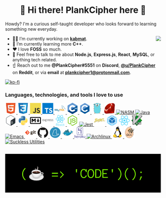 <h1 align="center">👋 Hi there! PlankCipher here 🤝</h1>

Howdy? I'm a curious self-taught developer who looks forward to learning something new everyday.

<img src="https://github-readme-stats.vercel.app/api?username=plankcipher&count_private=true&show_icons=true&include_all_commits=true&theme=chartreuse-dark&custom_title=PlankCipher's%20GitHub%20Stats" align="right">

- 👨‍💻 I’m currently working on [**kabmat**](https://github.com/PlankCipher/kabmat).
- 🌱 I’m currently learning more **C++**.
- ❤️ I love **FOSS** so much.
- 💬 Feel free to talk to me about **Node.js**, **Express.js**, **React**, **MySQL**, or anything tech related.
- ☝️ Reach out to me **@PlankCipher#5551** on **Discord**, [**@u/PlankCipher**](https://www.reddit.com/u/PlankCipher) on **Reddit**, or via **email** at **plankcipher1@protonmail.com**.

[![ko-fi](https://ko-fi.com/img/githubbutton_sm.svg)](https://ko-fi.com/Y8Y4HZ5S3)

### Languages, technologies, and tools I love to use

<!-- HTML -->
<a href="https://developer.mozilla.org/en-us/docs/Web/HTML">
  <img alt="HTML5" src="https://raw.githubusercontent.com/devicons/devicon/master/icons/html5/html5-original.svg" width="36" height="36">
</a>

<!-- CSS -->
<a href="https://developer.mozilla.org/en-us/docs/Web/CSS">
  <img alt="CSS3" src="https://raw.githubusercontent.com/devicons/devicon/master/icons/css3/css3-original.svg" width="36" height="36">
</a>

<!-- JavaScript -->
<a href="https://developer.mozilla.org/en-us/docs/Web/JavaScript">
  <img alt="JavaScript" src="https://raw.githubusercontent.com/devicons/devicon/master/icons/javascript/javascript-original.svg" width="36" height="36">
</a>

<!-- TypeScript -->
<a href="https://www.typescriptlang.org/">
  <img alt="TypeScript" src="https://raw.githubusercontent.com/devicons/devicon/master/icons/typescript/typescript-original.svg" width="36" height="36">
</a>

<!-- MySQL -->
<a href="https://www.mysql.com/">
  <img alt="MySQL" src="https://raw.githubusercontent.com/devicons/devicon/master/icons/mysql/mysql-original-wordmark.svg" width="36" height="36">
</a>

<!-- C++ -->
<a href="https://isocpp.org/">
  <img alt="C++" src="https://raw.githubusercontent.com/devicons/devicon/master/icons/cplusplus/cplusplus-original.svg" width="36" height="36">
</a>

<!-- C -->
<a href="https://en.wikipedia.org/wiki/C_(programming_language)">
  <img alt="C" src="https://raw.githubusercontent.com/devicons/devicon/master/icons/c/c-original.svg" width="36" height="36">
</a>

<!-- Go -->
<a href="https://go.dev/">
  <img alt="Go" src="https://raw.githubusercontent.com/devicons/devicon/master/icons/go/go-original.svg" width="36" height="36">
</a>

<!-- Ruby -->
<a href="https://www.ruby-lang.org/en/">
  <img alt="Ruby" src="https://raw.githubusercontent.com/devicons/devicon/master/icons/ruby/ruby-original.svg" width="36" height="36">
</a>

<!-- NASM -->
<a href="https://www.nasm.us/">
  <img alt="NASM" src="https://www.nasm.us/images/nasm.png" width="36" height="36">
</a>

<!-- Java -->
<a href="https://www.oracle.com/java/">
  <img alt="Java" src="https://upload.wikimedia.org/wikipedia/en/3/30/Java_programming_language_logo.svg" width="36" height="36">
</a>

<!-- Bash -->
<a href="https://www.gnu.org/software/bash/">
  <img alt="Bash" src="https://raw.githubusercontent.com/devicons/devicon/master/icons/bash/bash-original.svg" width="36" height="36">
</a>

<!-- Python -->
<a href="https://www.python.org/">
  <img alt="Python" src="https://raw.githubusercontent.com/devicons/devicon/master/icons/python/python-original.svg" width="36" height="36">
</a>

<!-- Markdown -->
<a href="https://daringfireball.net/projects/markdown/">
  <img alt="Markdown" src="https://raw.githubusercontent.com/devicons/devicon/master/icons/markdown/markdown-original.svg" width="36" height="36">
</a>

<!-- Express -->
<a href=https://expressjs.com/>
  <img alt="Express.js" src="https://raw.githubusercontent.com/devicons/devicon/master/icons/express/express-original-wordmark.svg" width="36" height="36">
</a>

<!-- React -->
<a href="https://reactjs.org/">
  <img alt="React" src="https://raw.githubusercontent.com/devicons/devicon/master/icons/react/react-original-wordmark.svg" width="36" height="36">
</a>

<!-- Node.js -->
<a href="https://nodejs.org/en/">
  <img alt="Node.js" src="https://raw.githubusercontent.com/devicons/devicon/master/icons/nodejs/nodejs-original.svg" width="36" height="36">
</a>

<!-- Jest -->
<a href="https://jestjs.io/">
  <img alt="Jest" src="https://raw.githubusercontent.com/facebook/jest/master/website/static/img/jest.png" width="36" height="36">
</a>

<!-- Babel -->
<a href="https://babeljs.io/">
  <img alt="Babel JS" src="https://raw.githubusercontent.com/devicons/devicon/master/icons/babel/babel-original.svg" width="36" height="36">
</a>

<!-- Webpack -->
<a href="https://webpack.js.org/">
  <img alt="Webpack" src="https://raw.githubusercontent.com/devicons/devicon/master/icons/webpack/webpack-original.svg" width="36" height="36">
</a>

<!-- React Native -->
<a href="https://reactnative.dev/">
  <img alt="React Native" src="https://raw.githubusercontent.com/devicons/devicon/master/icons/react/react-original.svg" width="36" height="36">
</a>

<!-- Vim -->
<a href="https://www.vim.org/">
  <img alt="Vim" src="https://raw.githubusercontent.com/devicons/devicon/master/icons/vim/vim-original.svg" width="36" height="36">
</a>

<!-- Emacs -->
<a href="https://www.gnu.org/software/emacs/">
  <img alt="Emacs" src="https://www.gnu.org/savannah-checkouts/gnu/emacs/images/emacs.png" width="36" height="36">
</a>

<!-- Git -->
<a href="https://git-scm.com/">
  <img alt="Git" src="https://raw.githubusercontent.com/devicons/devicon/master/icons/git/git-original-wordmark.svg" width="36" height="36">
</a>

<!-- GitHub -->
<a href="https://github.com/">
  <img alt="GitHub" src="https://raw.githubusercontent.com/devicons/devicon/master/icons/github/github-original.svg" width="36" height="36">
</a>

<!-- Yarn -->
<a href="https://yarnpkg.com/">
  <img alt="Yarn" src="https://raw.githubusercontent.com/devicons/devicon/master/icons/yarn/yarn-original.svg" width="36" height="36">
</a>

<!-- Docker -->
<a href="https://www.docker.com/">
  <img alt="Docker" src="https://raw.githubusercontent.com/devicons/devicon/master/icons/docker/docker-original.svg" width="36" height="36">
</a>

<!-- Heroku -->
<a href="https://www.heroku.com/">
  <img alt="Heroku" src="https://raw.githubusercontent.com/devicons/devicon/master/icons/heroku/heroku-original-wordmark.svg" width="36" height="36">
</a>

<!-- Arch -->
<a href="https://archlinux.org/">
  <img alt="Archlinux" src="https://upload.wikimedia.org/wikipedia/commons/archive/a/a5/20151125181813%21Archlinux-icon-crystal-64.svg" width="36" height="36">
</a>

<!-- Linux -->
<a href="https://www.kernel.org/">
  <img alt="Linux" src="https://raw.githubusercontent.com/devicons/devicon/master/icons/linux/linux-original.svg" width="36" height="36">
</a>

<!-- GCC -->
<a href="https://gcc.gnu.org/">
  <img alt="GCC" src="https://raw.githubusercontent.com/devicons/devicon/master/icons/gcc/gcc-original.svg" width="36" height="36">
</a>

<!-- Suckless Utilities -->
<a href="https://suckless.org">
  <img alt="Suckless Utilities" src="https://upload.wikimedia.org/wikipedia/commons/1/1a/Suckless_logo.svg" width="36" height="36">
</a>

<br>
<br>

![Code snippet](./assets/code_snippet.png)
